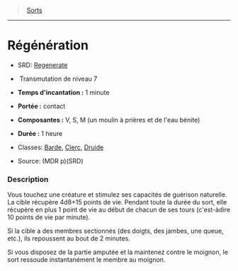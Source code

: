 ﻿---
!SpellItem
Family: SpellHD
Name: Régénération
AltName: '[Regenerate](srd_spells_regenerate.md)'
Type: Transmutation
Level: 7
CastingTime: 1 minute
Range: contact
Components: V, S, M (un moulin à prières et de l'eau bénite)
Duration: 1 heure
Classes: '[Barde](hd_bard.md), [Clerc](hd_cleric.md), [Druide](hd_druid.md)'
Source: (MDR p)(SRD)
Id: spells_hd.md#régénération
ParentLink: spells_hd.md#sorts
ParentName: Sorts
NameLevel: 1
Attributes: {}
---
> [Sorts](hd_spells.md)

---

# Régénération

- SRD: [Regenerate](srd_spells_regenerate.md)

-  Transmutation de niveau 7

- **Temps d'incantation :** 1 minute

- **Portée :** contact

- **Composantes :** V, S, M (un moulin à prières et de l'eau bénite)

- **Durée :** 1 heure

- Classes: [Barde](hd_bard.md), [Clerc](hd_cleric.md), [Druide](hd_druid.md)

- Source: (MDR p)(SRD)

### Description

Vous touchez une créature et stimulez ses capacités de guérison naturelle. La cible récupère 4d8+15 points de vie. Pendant toute la durée du sort, elle récupère en plus 1 point de vie au début de chacun de ses tours (c'est-àdire 10 points de vie par minute).

Si la cible a des membres sectionnés (des doigts, des jambes, une queue, etc.), ils repoussent au bout de 2 minutes.

Si vous disposez de la partie amputée et la maintenez contre le moignon, le sort ressoude instantanément le membre au moignon.

